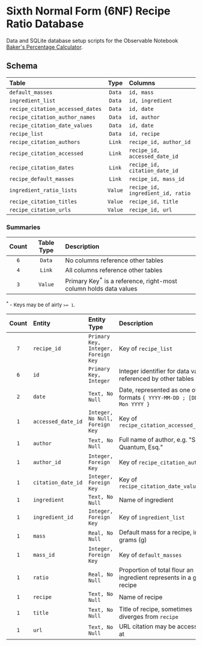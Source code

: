 # Sixth Normal Form (6NF) Recipe Ratio Database

Data and SQLite database setup scripts for the Observable Notebook [Baker's Percentage Calculator](https://observablehq.com/@jagrafft/bakers-percentage-calculator).

## Schema
| Table                            | Type    | Columns                           |
|:---------------------------------|:-------:|:----------------------------------|
| `default_masses`                 | `Data`  | `id, mass`                        |
| `ingredient_list`                | `Data`  | `id, ingredient`                  |
| `recipe_citation_accessed_dates` | `Data`  | `id, date`                        |
| `recipe_citation_author_names`   | `Data`  | `id, author`                      |
| `recipe_citation_date_values`    | `Data`  | `id, date`                        |
| `recipe_list`                    | `Data`  | `id, recipe`                      |
| `recipe_citation_authors`        | `Link`  | `recipe_id, author_id`            |
| `recipe_citation_accessed`       | `Link`  | `recipe_id, accessed_date_id`     |
| `recipe_citation_dates`          | `Link`  | `recipe_id, citation_date_id`     |
| `recipe_default_masses`          | `Link`  | `recipe_id, mass_id`              |
| `ingredient_ratio_lists`         | `Value` | `recipe_id, ingredient_id, ratio` |
| `recipe_citation_titles`         | `Value` | `recipe_id, title`                |
| `recipe_citation_urls`           | `Value` | `recipe_id, url`                  |

### Summaries
| Count | Table Type | Description                                                                  |
|:-----:|:----------:|:-----------------------------------------------------------------------------|
| `6`   | `Data`     | No columns reference other tables                                            |
| `4`   | `Link`     | All columns reference other tables                                           |
| `3`   | `Value`    | Primary Key<sup>\*</sup> is a reference, right-most column holds data values |

<span style="font-size: 10pt;"><sup>\*</sup> - Keys may be of airty `>= 1`.</span>

| Count | Entity             | Entity Type                         | Description                                                              |
|:-----:|:-------------------|:------------------------------------|:-------------------------------------------------------------------------|
| `7`   | `recipe_id`        | `Primary Key, Integer, Foreign Key` | Key of `recipe_list`                                                     |
| `6`   | `id`               | `Primary Key, Integer`              | Integer identifier for data value, referenced by other tables            |
| `2`   | `date`             | `Text, No Null`                     | Date, represented as one of two formats `{ YYYY-MM-DD ; [DD] Mon YYYY }` |
| `1`   | `accessed_date_id` | `Integer, No Null, Foreign Key`     | Key of `recipe_citation_accessed_dates`                                  |
| `1`   | `author`           | `Text, No Null`                     | Full name of author, e.g. "Suzie Quantum, Esq."                          |
| `1`   | `author_id`        | `Integer, Foreign Key`              | Key of `recipe_citation_authors`                                         |
| `1`   | `citation_date_id` | `Integer, Foreign Key`              | Key of `recipe_citation_date_values`                                     |
| `1`   | `ingredient`       | `Text, No Null`                     | Name of ingredient                                                       |
| `1`   | `ingredient_id`    | `Integer, Foreign Key`              | Key of `ingredient_list`                                                 |
| `1`   | `mass`             | `Real, No Null`                     | Default mass for a recipe, in grams (g)                                  |
| `1`   | `mass_id`          | `Integer, Foreign Key`              | Key of `default_masses`                                                  |
| `1`   | `ratio`            | `Real, No Null`                     | Proportion of total flour an ingredient represents in a given recipe     |
| `1`   | `recipe`           | `Text, No Null`                     | Name of recipe                                                           |
| `1`   | `title`            | `Text, No Null`                     | Title of recipe, sometimes diverges from `recipe`                        |
| `1`   | `url`              | `Text, No Null`                     | URL citation may be accessed at                                          |
